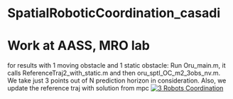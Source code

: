 
# SpatialRoboticCoordination_casadi
Work at AASS, MRO lab 
=======

for results with 1 moving obstacle and 1 static obstacle: Run Oru_main.m, it calls ReferenceTraj2_with_static.m and then oru_sptl_OC_m2_3obs_nv.m. We take just 3 points out of N prediction horizon in consideration. Also, we update the reference traj with solution from mpc
[![3 Robots Coordination](http://img.youtube.com/watch?v=q4uXA4o79dI/0.jpg)](https://www.youtube.com/watch?v=q4uXA4o79dI "3 Robot Coordination")
